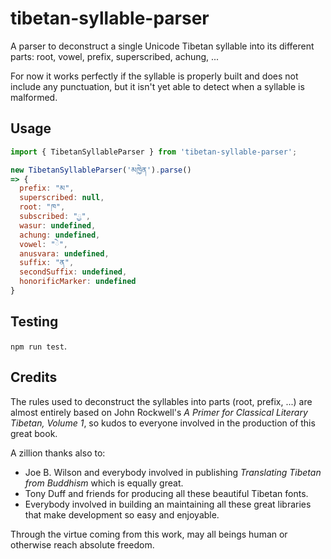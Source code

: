 # tibetan-syllable-parser

A parser to deconstruct a single Unicode Tibetan syllable into its different
parts: root, vowel, prefix, superscribed, achung, ...

For now it works perfectly if the syllable is properly built and does not
include any punctuation, but it isn't yet able to detect when a syllable is
malformed.


Usage
-----------

```js
import { TibetanSyllableParser } from 'tibetan-syllable-parser';

new TibetanSyllableParser('མཁྱེན').parse()
=> {
  prefix: "མ",
  superscribed: null,
  root: "ཁ",
  subscribed: "ྱ",
  wasur: undefined,
  achung: undefined,
  vowel: "ེ",
  anusvara: undefined,
  suffix: "ན",
  secondSuffix: undefined,
  honorificMarker: undefined
}
```

Testing
-----------

`npm run test`.

Credits
-----------

The rules used to deconstruct the syllables into parts (root, prefix, ...)
are almost entirely based on John Rockwell's *A Primer for Classical Literary
Tibetan, Volume 1*, so kudos to everyone involved in the production of this
great book.

A zillion thanks also to:

* Joe B. Wilson and everybody involved in publishing *Translating Tibetan from
  Buddhism* which is equally great.
* Tony Duff and friends for producing all these beautiful Tibetan fonts.
* Everybody involved in building an maintaining all these great libraries that
  make development so easy and enjoyable.

Through the virtue coming from this work, may all beings human or
otherwise reach absolute freedom.

